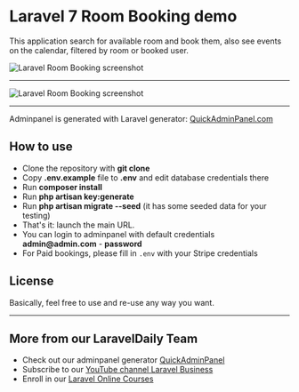 # Laravel 7 Room Booking demo

This application search for available room and book them, also see events on the calendar, filtered by room or booked user.

![Laravel Room Booking screenshot](https://quickadminpanel.com/blog/wp-content/uploads/2020/04/Screen-Shot-2020-04-11-at-9.22.39-PM.png)

---

![Laravel Room Booking screenshot](https://quickadminpanel.com/blog/wp-content/uploads/2020/04/Screen-Shot-2020-04-11-at-9.26.46-PM.png)

---

Adminpanel is generated with Laravel generator: [QuickAdminPanel.com](https://quickadminpanel.com)


## How to use

- Clone the repository with __git clone__
- Copy __.env.example__ file to __.env__ and edit database credentials there
- Run __composer install__
- Run __php artisan key:generate__
- Run __php artisan migrate --seed__ (it has some seeded data for your testing)
- That's it: launch the main URL. 
- You can login to adminpanel with default credentials __admin@admin.com__ - __password__
- For Paid bookings, please fill in `.env` with your Stripe credentials

## License

Basically, feel free to use and re-use any way you want.

---

## More from our LaravelDaily Team

- Check out our adminpanel generator [QuickAdminPanel](https://quickadminpanel.com)
- Subscribe to our [YouTube channel Laravel Business](https://www.youtube.com/channel/UCTuplgOBi6tJIlesIboymGA)
- Enroll in our [Laravel Online Courses](https://laraveldaily.teachable.com/)

